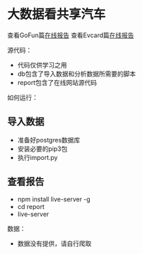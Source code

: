 大数据看共享汽车
=========================
查看GoFun篇[在线报告](http://www.april1985.com/sharecar_report/gofun/report/index.html)
查看Evcard篇[在线报告](http://www.april1985.com/sharecar_report/evcard/report/index.html)


源代码：
* 代码仅供学习之用
* db包含了导入数据和分析数据所需要的脚本
* report包含了在线网站源代码

如何运行：
## 导入数据
* 准备好postgres数据库
* 安装必要的pip3包
* 执行import.py

## 查看报告
* npm install live-server -g 
* cd report
* live-server

数据：
* 数据没有提供，请自行爬取